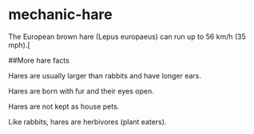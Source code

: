 mechanic-hare
=============

The European brown hare (Lepus europaeus) can run up to 56 km/h (35 mph).[

##More hare facts

Hares are usually larger than rabbits and have longer ears.

Hares are born with fur and their eyes open.

Hares are not kept as house pets.

Like rabbits, hares are herbivores (plant eaters).
